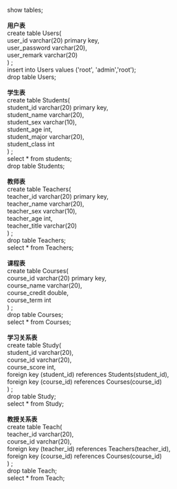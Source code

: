 show tables;<br>
<br>
**用户表**<br>
create table Users(<br>
    user_id varchar(20) primary key,<br>
    user_password varchar(20),<br>
    user_remark varchar(20)<br>
) ;<br>
insert into Users values ('root', 'admin','root');<br>
drop table Users;<br>
<br>
**学生表**<br>
create table Students(<br>
    student_id varchar(20) primary key,<br>
    student_name varchar(20),<br>
    student_sex varchar(10),<br>
    student_age int,<br>
    student_major varchar(20),<br>
    student_class int<br>
) ;<br>
select * from students;<br>
drop table Students;<br>
<br>
**教师表**<br>
create table Teachers(<br>
    teacher_id varchar(20) primary key,<br>
    teacher_name varchar(20),<br>
    teacher_sex varchar(10),<br>
    teacher_age int,<br>
    teacher_title varchar(20)<br>
) ;<br>
drop table Teachers;<br>
select * from Teachers;<br>
<br>
**课程表**<br>
create table Courses(<br>
   course_id varchar(20) primary key,<br>
   course_name varchar(20),<br>
   course_credit double,<br>
   course_term int<br>
) ;<br>
drop table Courses;<br>
select * from Courses;<br>
<br>
**学习关系表**<br>
create table Study(<br>
    student_id varchar(20),<br>
    course_id varchar(20),<br>
    course_score int,<br>
    foreign key (student_id) references Students(student_id),<br>
    foreign key (course_id) references Courses(course_id)<br>
) ;<br>
drop table Study;<br>
select * from Study;<br>
<br>
**教授关系表**<br>
create table Teach(<br>
   teacher_id varchar(20),<br>
   course_id varchar(20),<br>
   foreign key (teacher_id) references Teachers(teacher_id),<br>
   foreign key (course_id) references Courses(course_id)<br>
) ;<br>
drop table Teach;<br>
select * from Teach;<br>
